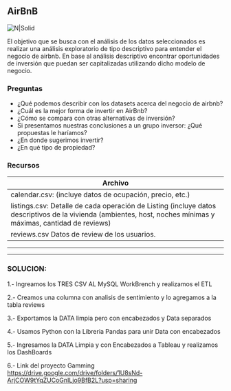 ## AirBnB

![N|Solid](https://piernine.co/wp-content/uploads/elementor/thumbs/Airbnb-red-lrg-1080x675-1-ph818omam1mv695ypg24xjogcbkjrurf7dgvyjglnk.jpeg)



El objetivo que se busca con el análisis de los datos seleccionados es realizar una análisis exploratorio de tipo descriptivo para entender el negocio de airbnb. 
En base al análisis descriptivo encontrar oportunidades de inversión que puedan ser capitalizadas utilizando dicho modelo de negocio.

### Preguntas 

* ¿Qué podemos describir con los datasets acerca del negocio de airbnb?
* ¿Cuál es la mejor forma de invertir en AirBnb?
* ¿Cómo se compara con otras alternativas de inversión?
* Si presentamos nuestras conclusiones a un grupo inversor: ¿Qué propuestas le haríamos?
* ¿En donde sugerimos invertir?
* ¿En qué tipo de propiedad?

### Recursos
| Archivo
| ------ 
| calendar.csv: (incluye datos de ocupación, precio, etc.)  
| listings.csv: Detalle de cada operación de Listing (incluye datos descriptivos de la vivienda (ambientes, host, noches mínimas y máximas, cantidad de reviews)
| reviews.csv Datos de review de los usuarios.


------

------

### SOLUCION:

1.- Ingreamos los TRES CSV AL MySQL WorkBrench y realizamos el ETL

2.- Creamos una columna con analisis de sentimiento y lo agregamos a la tabla reviews

3.- Exportamos la DATA limpia pero con encabezados y Data separados

4.- Usamos Python con la Libreria Pandas para unir Data con encabezados

5.- Ingresamos la DATA Limpia y con Encabezados a Tableau y realizamos los DashBoards

6.- Link del proyecto Gamming
https://drive.google.com/drive/folders/1U8sNd-ArjCOW9tYqZUCoGnILjo9BfB2L?usp=sharing
